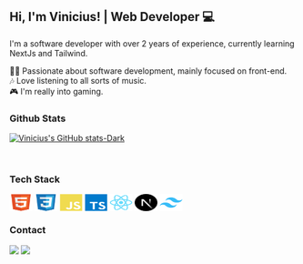 ## Hi, I'm Vinicius! | Web Developer 💻

I'm a software developer with over 2 years of experience, currently learning NextJs and Tailwind. 

👩‍💻 Passionate about software development, mainly focused on front-end. <br>
🎶 Love listening to all sorts of music. <br>
🎮 I'm really into gaming. <br>

<!--\
- 🔭 I’m currently working on ...
- 🌱 I’m currently learning ...
- 👯 I’m looking to collaborate on ...
- 🤔 I’m looking for help with ...
- 💬 Ask me about ...
- 📫 How to reach me: ...
- 😄 Pronouns: ...
- ⚡ Fun fact: ...
-->

### Github Stats
[![Vinicius's GitHub stats-Dark](https://github-readme-stats.vercel.app/api?username=Vinicius-Madeira&show_icons=true&theme=dark#gh-dark-mode-only)](https://github.com/Vinicius-Madeira/github-readme-stats#gh-dark-mode-only)



<div style="display: inline_block"><br>
  <h3>Tech Stack</h3>
  <img align="center" alt="HTML-Icon" height="30" width="40" src="https://raw.githubusercontent.com/devicons/devicon/master/icons/html5/html5-original.svg">
  <img align="center" alt="Css-Icon" height="30" width="40" src="https://raw.githubusercontent.com/devicons/devicon/master/icons/css3/css3-original.svg">
  <img align="center" alt="Javascript-Icon" height="30" width="40" src="https://raw.githubusercontent.com/devicons/devicon/master/icons/javascript/javascript-plain.svg">
  <img align="center" alt="Typescript-Icon" height="30" width="40" src="https://raw.githubusercontent.com/devicons/devicon/master/icons/typescript/typescript-plain.svg">
  <img align="center" alt="React-Icon" height="30" width="40" src="https://raw.githubusercontent.com/devicons/devicon/master/icons/react/react-original.svg">
  <img align="center" alt="Next-Icon" height="30" width="40" src="https://github.com/devicons/devicon/blob/master/icons/nextjs/nextjs-original.svg" />
  <img align="center" alt="Tailwind-Icon" height="30" width="40" src="https://github.com/devicons/devicon/blob/master/icons/tailwindcss/tailwindcss-original.svg" />      
</div>

<div>
  <h3>Contact</h3>
 <a href = "mailto:viniciussmadeira@gmail.com"><img src="https://img.shields.io/badge/-Gmail-%23333?style=for-the-badge&logo=gmail&logoColor=white" target="_blank"></a>
  <a href="https://www.linkedin.com/in/vinicius-madeira-6031511a0/" target="_blank"><img src="https://img.shields.io/badge/-LinkedIn-%230077B5?style=for-the-badge&logo=linkedin&logoColor=white" target="_blank"></a>   
</div>
